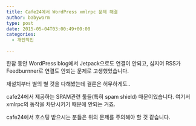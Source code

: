 ```yaml
---
title: Cafe24에서 WordPress xmlrpc 문제 해결
author: babyworm
type: post
date: 2015-05-04T03:00:49+00:00
categories:
  - 개인적인

---
```

한참 동안 WordPress blog에서 Jetpack으로도 연결이 안되고, 심지어 RSS가 Feedburnner로 연결도 안되는 문제로 고생했었습니다.

재설치부터 별의 별 것을 다해봤는데 결론은 허무하게도..

cafe24에서 제공하는 SPAM관련 툴들(특히 spam shield) 때문이었습니다. 여기서 xmlrpc의 동작을 차단시키기 때문에 안되는 거죠.

cafe24에서 호스팅 받으시는 분들은 위의 문제를 주의해야 할 것 같습니다.
